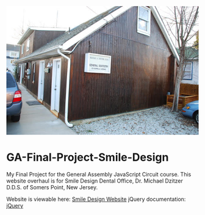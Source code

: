 ![Dr. Dzitzer's Office Outside](https://github.com/Wesley26/GA-Final-Project-Smile-Design/blob/main/images/tour5.jpg)

# GA-Final-Project-Smile-Design
My Final Project for the General Assembly JavaScript Circuit course. This website overhaul is for Smile Design Dental Office, Dr. Michael Dzitzer D.D.S. of Somers Point, New Jersey.

Website is viewable here: [Smile Design Website](https://www.smiledesign-nj.com/)
jQuery documentation: [jQuery](https://jquery.com/download/)